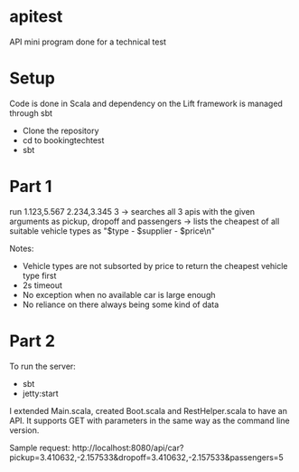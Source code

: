 # apitest
API mini program done for a technical test

# Setup
Code is done in Scala and dependency on the Lift framework is managed through sbt

- Clone the repository 
- cd to bookingtechtest
- sbt

# Part 1
run 1.123,5.567 2.234,3.345 3
-> searches all 3 apis with the given arguments as pickup, dropoff and passengers
-> lists the cheapest of all suitable vehicle types as "$type - $supplier - $price\n"

Notes: 
- Vehicle types are not subsorted by price to return the cheapest vehicle type first
- 2s timeout
- No exception when no available car is large enough
- No reliance on there always being some kind of data

# Part 2
To run the server:
- sbt
- jetty:start

I extended Main.scala, created Boot.scala and RestHelper.scala to have an API.
It supports GET with parameters in the same way as the command line version.

Sample request: 
http://localhost:8080/api/car?pickup=3.410632,-2.157533&dropoff=3.410632,-2.157533&passengers=5
